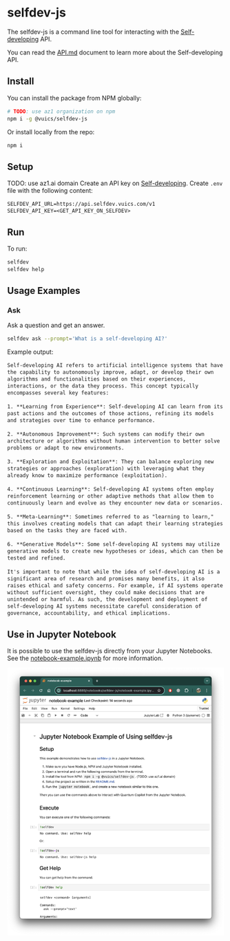 # selfdev-js

The selfdev-js is a command line tool for interacting with the [Self-developing](https://az1.ai) API.

You can read the [API.md](./API.md) document to learn more about the Self-developing API.

## Install

You can install the package from NPM globally:
```bash
# TODO: use az1 organization on npm
npm i -g @vuics/selfdev-js
```

Or install locally from the repo:
```bash
npm i
```

## Setup

TODO: use az1.ai domain
Create an API key on [Self-developing](https://selfdev.vuics.com/keys).
Create `.env` file with the following content:
```
SELFDEV_API_URL=https://api.selfdev.vuics.com/v1
SELFDEV_API_KEY=<GET_API_KEY_ON_SELFDEV>
```

## Run

To run:
```bash
selfdev
selfdev help
```

## Usage Examples

### Ask

Ask a question and get an answer.
```bash
selfdev ask --prompt='What is a self-developing AI?'
```
Example output:
```
Self-developing AI refers to artificial intelligence systems that have the capability to autonomously improve, adapt, or develop their own algorithms and functionalities based on their experiences, interactions, or the data they process. This concept typically encompasses several key features:

1. **Learning from Experience**: Self-developing AI can learn from its past actions and the outcomes of those actions, refining its models and strategies over time to enhance performance.

2. **Autonomous Improvement**: Such systems can modify their own architecture or algorithms without human intervention to better solve problems or adapt to new environments.

3. **Exploration and Exploitation**: They can balance exploring new strategies or approaches (exploration) with leveraging what they already know to maximize performance (exploitation).

4. **Continuous Learning**: Self-developing AI systems often employ reinforcement learning or other adaptive methods that allow them to continuously learn and evolve as they encounter new data or scenarios.

5. **Meta-Learning**: Sometimes referred to as "learning to learn," this involves creating models that can adapt their learning strategies based on the tasks they are faced with.

6. **Generative Models**: Some self-developing AI systems may utilize generative models to create new hypotheses or ideas, which can then be tested and refined.

It's important to note that while the idea of self-developing AI is a significant area of research and promises many benefits, it also raises ethical and safety concerns. For example, if AI systems operate without sufficient oversight, they could make decisions that are unintended or harmful. As such, the development and deployment of self-developing AI systems necessitate careful consideration of governance, accountability, and ethical implications.
```

## Use in Jupyter Notebook

It is possible to use the selfdev-js directly from your Jupyter Notebooks.
See the [notebook-example.ipynb](./notebook-example.ipynb) for more information.

![Screenshot of Jupyther Notebook Example](./notebook-screenshot.png)


